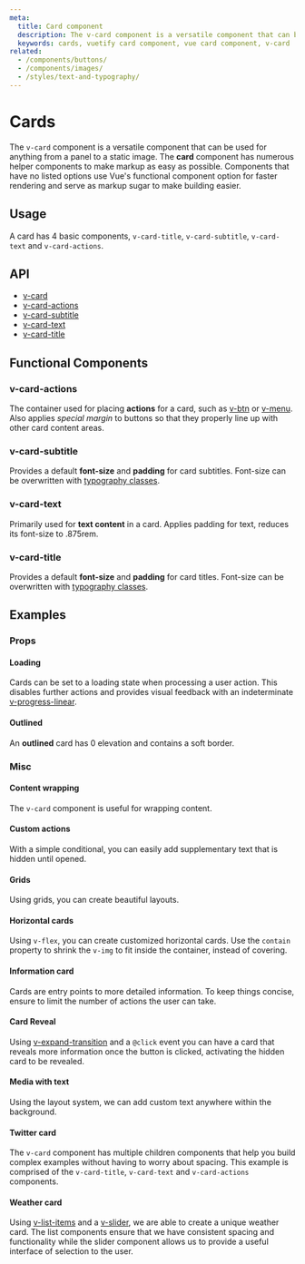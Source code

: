 ```yaml
---
meta:
  title: Card component
  description: The v-card component is a versatile component that can be used for anything from a panel to a static image.
  keywords: cards, vuetify card component, vue card component, v-card
related:
  - /components/buttons/
  - /components/images/
  - /styles/text-and-typography/
---
```


# Cards

The `v-card` component is a versatile component that can be used for anything from a panel to a static image. The **card** component has numerous helper components to make markup as easy as possible. Components that have no listed options use Vue's functional component option for faster rendering and serve as markup sugar to make building easier. <inline-ad slug="scrimba-cards" />

<entry-ad />

## Usage

A card has 4 basic components, `v-card-title`, `v-card-subtitle`, `v-card-text` and `v-card-actions`.

<usage name="v-card" />

## API

- [v-card](/api/v-card)
- [v-card-actions](/api/v-card-actions)
- [v-card-subtitle](/api/v-card-subtitle)
- [v-card-text](/api/v-card-text)
- [v-card-title](/api/v-card-title)

## Functional Components

### v-card-actions

The container used for placing **actions** for a card, such as [v-btn](/components/buttons) or [v-menu](/components/menus). Also applies *special margin* to buttons so that they properly line up with other card content areas.

### v-card-subtitle

Provides a default **font-size** and **padding** for card subtitles. Font-size can be overwritten with [typography classes](/styles/typography).

### v-card-text

Primarily used for **text content** in a card. Applies padding for text, reduces its font-size to .875rem.

### v-card-title

Provides a default **font-size** and **padding** for card titles. Font-size can be overwritten with [typography classes](/styles/typography).

## Examples

### Props

#### Loading

Cards can be set to a loading state when processing a user action. This disables further actions and provides visual feedback with an indeterminate [v-progress-linear](/components/progress-linear).

<example file="v-card/prop-loading" />

#### Outlined

An **outlined** card has 0 elevation and contains a soft border.

<example file="v-card/prop-outlined" />

### Misc

#### Content wrapping

The `v-card` component is useful for wrapping content.

<example file="v-card/misc-content-wrapping" />

#### Custom actions

With a simple conditional, you can easily add supplementary text that is hidden until opened.

<example file="v-card/misc-custom-actions" />

#### Grids

Using grids, you can create beautiful layouts.

<example file="v-card/misc-grids" />

#### Horizontal cards

Using `v-flex`, you can create customized horizontal cards. Use the `contain` property to shrink the `v-img` to fit inside the container, instead of covering.

<example file="v-card/misc-horizontal-cards" />

#### Information card

Cards are entry points to more detailed information. To keep things concise, ensure to limit the number of actions the user can take.

<example file="v-card/misc-information-card" />

#### Card Reveal

Using [v-expand-transition](https://vuetifyjs.com/en/api/v-expand-transition/) and a `@click` event you can have a card that reveals more information once the button is clicked, activating the hidden card to be revealed.

<example file="v-card/misc-card-reveal" />

#### Media with text

Using the layout system, we can add custom text anywhere within the background.

<example file="v-card/misc-media-with-text" />

#### Twitter card

The `v-card` component has multiple children components that help you build complex examples without having to worry about spacing. This example is comprised of the `v-card-title`, `v-card-text` and `v-card-actions` components.

<example file="v-card/misc-twitter-card" />

#### Weather card

Using [v-list-items](/components/lists) and a [v-slider](/components/sliders), we are able to create a unique weather card. The list components ensure that we have consistent spacing and functionality while the slider component allows us to provide a useful interface of selection to the user.

<example file="v-card/misc-weather-card" />

<backmatter />
